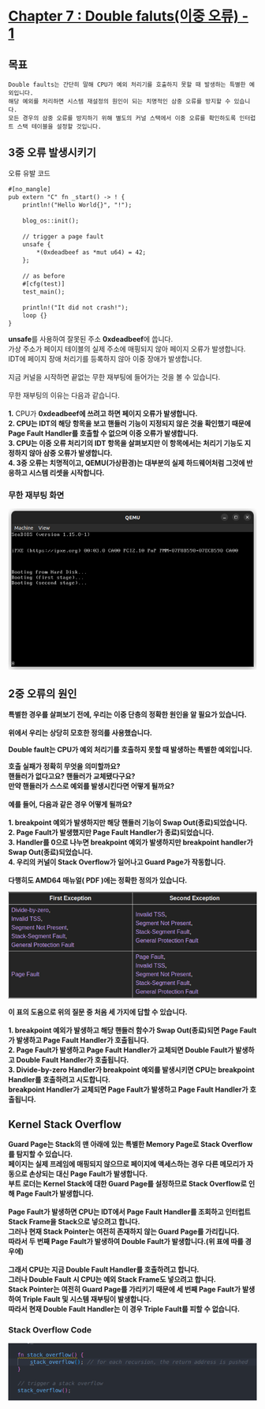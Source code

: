 # [Chapter 7 : Double faluts(이중 오류) - 1](https://os.phil-opp.com/double-fault-exceptions/)

## 목표

    Double faults는 간단히 말해 CPU가 예외 처리기를 호출하지 못할 때 발생하는 특별한 예외입니다. 
    해당 예외를 처리하면 시스템 재설정의 원인이 되는 치명적인 삼중 오류를 방지할 수 있습니다.
    모든 경우의 삼중 오류를 방지하기 위해 별도의 커널 스택에서 이중 오류를 확인하도록 인터럽트 스택 테이블을 설정할 것입니다.

## 3중 오류 발생시키기

<p>오류 유발 코드</p>

    #[no_mangle]
    pub extern "C" fn _start() -> ! {
        println!("Hello World{}", "!");

        blog_os::init();

        // trigger a page fault
        unsafe {
            *(0xdeadbeef as *mut u64) = 42;
        };

        // as before
        #[cfg(test)]
        test_main();

        println!("It did not crash!");
        loop {}
    }

<p>
<b>unsafe</b>를 사용하여 잘못된 주소 <b>0xdeadbeef</b>에 씁니다.<br>
가상 주소가 페이지 테이블의 실제 주소에 매핑되지 않아 페이지 오류가 발생합니다.<br>
IDT에 페이지 장애 처리기를 등록하지 않아 이중 장애가 발생합니다.<br>
<br>
지금 커널을 시작하면 끝없는 무한 재부팅에 들어가는 것을 볼 수 있습니다.<br>
<br>
무한 재부팅의 이유는 다음과 같습니다.<br>
<br>
<b>1.</b> CPU가 <b>0xdeadbeef<b>에 쓰려고 하면 페이지 오류가 발생합니다.<br>
<b>2.</b> CPU는 IDT의 해당 항목을 보고 핸들러 기능이 지정되지 않은 것을 확인했기 때문에 Page Fault Handler를 호출할 수 없으며 이중 오류가 발생합니다.<br>
<b>3.</b> CPU는 이중 오류 처리기의 IDT 항목을 살펴보지만 이 항목에서는 처리기 기능도 지정하지 않아 삼중 오류가 발생합니다.<br>
<b>4.</b> 3중 오류는 치명적이고, QEMU(가상환경)는 대부분의 실제 하드웨어처럼 그것에 반응하고 시스템 리셋을 시작합니다.
</p>

### 무한 재부팅 화면

<p align="center"><img src="/record_image/day_8_triple_fault_screen.png"></p>

## 2중 오류의 원인

<p>
특별한 경우를 살펴보기 전에, 우리는 이중 단층의 정확한 원인을 알 필요가 있습니다.<br>
<br>
위에서 우리는 상당히 모호한 정의를 사용했습니다.
</p>
<p color="grey"><b>Double fault는 CPU가 예외 처리기를 호출하지 못할 때 발생하는 특별한 예외입니다.<b></p>
<p>
호출 실패가 정확히 무엇을 의미할까요?<br>
핸들러가 없다고요? 핸들러가 교체됐다구요?<br>
만약 핸들러가 스스로 예외를 발생시킨다면 어떻게 될까요?<br>
<br>
예를 들어, 다음과 같은 경우 어떻게 될까요?<br>
<br>
<b>1.</b> breakpoint 예외가 발생하지만 해당 핸들러 기능이 Swap Out(종료)되었습니다.<br>
<b>2.</b> Page Fault가 발생했지만 Page Fault Handler가 종료)되었습니다.<br>
<b>3.</b> Handler를 0으로 나누면 breakpoint 예외가 발생하지만 breakpoint handler가 Swap Out(종료)되었습니다.<br>
<b>4.</b> 우리의 커널이 Stack Overflow가 일어나고 Guard Page가 작동합니다.<br>
<br>
다행히도 AMD64 매뉴얼( PDF )에는 정확한 정의가 있습니다.
</p>
<p align="center"><img src="/readme_src/double_fault_list.png"></p>
<p>
이 표의 도움으로 위의 질문 중 처음 세 가지에 답할 수 있습니다.<br>
<br>
<b>1.</b> breakpoint 예외가 발생하고 해당 핸들러 함수가 Swap Out(종료)되면 Page Fault가 발생하고 Page Fault Handler가 호출됩니다.<br>
<b>2.</b> Page Fault가 발생하고 Page Fault Handler가 교체되면 Double Fault가 발생하고 Double Fault Handler가 호출됩니다.<br>
<b>3.</b> Divide-by-zero Handler가 breakpoint 예외를 발생시키면 CPU는 breakpoint Handler를 호출하려고 시도합니다.<br>
   breakpoint Handler가 교체되면 Page Fault가 발생하고 Page Fault Handler가 호출됩니다.
</p>

## Kernel Stack Overflow

<p>
Guard Page는 Stack의 맨 아래에 있는 특별한 Memory Page로 Stack Overflow를 탐지할 수 있습니다.<br>
페이지는 실제 프레임에 매핑되지 않으므로 페이지에 액세스하는 경우 다른 메모리가 자동으로 손상되는 대신 Page Fault가 발생합니다.<br>
부트 로더는 Kernel Stack에 대한 Guard Page를 설정하므로 Stack Overflow로 인해 Page Fault가 발생합니다.<br>
<br>
Page Fault가 발생하면 CPU는 IDT에서 Page Fault Handler를 조회하고 인터럽트 Stack Frame을 Stack으로 넣으려고 합니다.<br>
그러나 현재 Stack Pointer는 여전히 존재하지 않는 Guard Page를 가리킵니다.<br>
따라서 두 번째 Page Fault가 발생하여 Double Fault가 발생합니다.(위 표에 따를 경우에)<br>
<br>
그래서 CPU는 지금 Double Fault Handler를 호출하려고 합니다.<br>
그러나 Double Fault 시 CPU는 예외 Stack Frame도 넣으려고 합니다.<br>
Stack Pointer는 여전히 Guard Page를 가리키기 때문에 세 번째 Page Fault가 발생하여 Triple Fault 및 시스템 재부팅이 발생합니다.<br>
따라서 현재 Double Fault Handler는 이 경우 Triple Fault를 피할 수 없습니다.
</p>

### Stack Overflow Code

<p align="center"><img src="/record_image/day_8_stack_overflow_code.png"></p>
